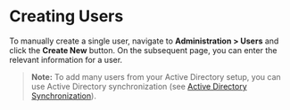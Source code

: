 [title]: # (Creating Users)
[tags]: # (Users)
[priority]: # (30)

# Creating Users

To manually create a single user, navigate to **Administration > Users** and click the **Create New** button. On the subsequent page, you can enter the relevant information for a user.

> **Note:** To add many users from your Active Directory setup, you can use Active Directory synchronization (see [Active Directory Synchronization](Active-Directory-Synchronization)).
